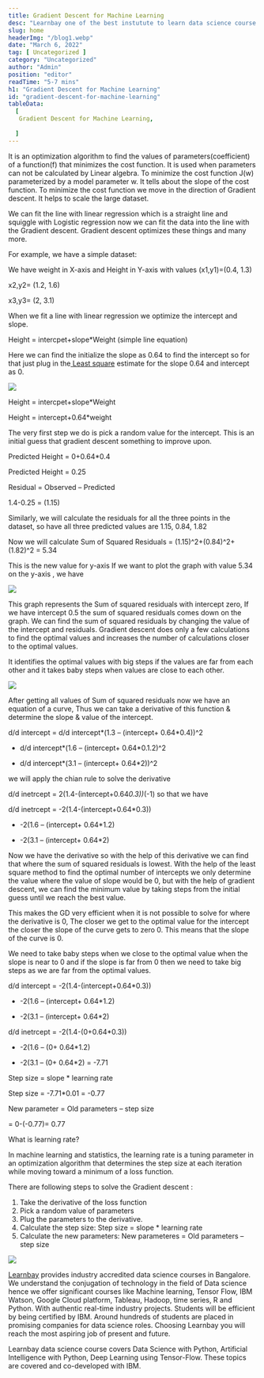 ```yaml
---
title: Gradient Descent for Machine Learning
desc: "Learnbay one of the best instutute to learn data science course in India, so Enroll Now And Get Your Dream Job!"
slug: home
headerImg: "/blog1.webp"
date: "March 6, 2022"
tag: [ Uncategorized ]
category: "Uncategorized"
author: "Admin"
position: "editor"
readTime: "5-7 mins"
h1: "Gradient Descent for Machine Learning"
id: "gradient-descent-for-machine-learning"
tableData:
  [
   Gradient Descent for Machine Learning,
   
  ]
---
```


It is an optimization algorithm to find the values of parameters(coefficient) of a function(f) that minimizes the cost function. It is used when parameters can not be calculated by Linear algebra. To minimize the cost function J(w) parameterized by a model parameter w. It tells about the slope of the cost function. To minimize the cost function we move in the direction of Gradient descent. It helps to scale the large dataset.

We can fit the line with linear regression which is a straight line and squiggle with Logistic regression now we can fit the data into the line with the Gradient descent. Gradient descent optimizes these things and many more.

For example, we have a simple dataset:

We have weight in X-axis and Height in Y-axis with values (x1,y1)=(0.4, 1.3)

x2,y2= (1.2, 1.6)

x3,y3= (2, 3.1)

When we fit a line with linear regression we optimize the intercept and slope.

Height = intercpet+slope*Weight (simple line equation)

Here we can find the initialize the slope as 0.64 to find the intercept so for that just plug in the[ Least square](https://www.investopedia.com/terms/l/least-squares-method.asp#:~:text=The%20least%2Dsquares%20method%20is%20a%20statistical%20procedure%20to%20find,the%20behavior%20of%20dependent%20variables.) estimate for the slope 0.64 and intercept as 0.


<img src="https://learnbay-wb.s3.ap-south-1.amazonaws.com/main-blog/blog/grad.jpg"   class="img"  /></img>


Height = intercpet+slope*Weight

Height = intercept+0.64*weight

The very first step we do is pick a random value for the intercept. This is an initial guess that gradient descent something to improve upon.

Predicted Height = 0+0.64*0.4

Predicted Height = 0.25

Residual = Observed – Predicted

1.4-0.25 = (1.15)

Similarly, we will calculate the residuals for all the three points in the dataset, so have all three predicted values are 1.15, 0.84, 1.82

Now we will calculate Sum of Squared  Residuals = (1.15)^2+(0.84)^2+(1.82)^2 = 5.34

This is the new value for y-axis If we want to plot the graph with value 5.34 on the y-axis , we have



<img src="https://learnbay-wb.s3.ap-south-1.amazonaws.com/main-blog/blog/grad1.png"   class="img"  /></img>



This graph represents the  Sum of squared residuals with intercept zero, If we have intercept 0.5 the sum of squared residuals comes down on the graph. We can find the sum of squared residuals by changing the value of the intercept and residuals. Gradient descent does only a few calculations to find the optimal values and increases the number of calculations closer to the optimal values.

It identifies the optimal values with big steps if the values are far from each other and it takes baby steps when values are close to each other.



<img src="https://learnbay-wb.s3.ap-south-1.amazonaws.com/main-blog/blog/grad2.png"   class="img"  /></img>



After getting all values of Sum of squared residuals now we have an equation of a curve, Thus we can take a derivative of this function & determine the slope & value of the intercept.

d/d intercept =  d/d intercept*(1.3 – (intercept+ 0.64*0.4))^2

+ d/d intercept*(1.6 – (intercept+ 0.64*0.1.2)^2

+ d/d intercept*(3.1 – (intercept+ 0.64*2))^2

we will apply the chian rule to solve the derivative

d/d inetrcept = 2(1.4-(intercept+0.64*0.3))*(-1) so that we have

d/d inetrcept = -2(1.4-(intercept+0.64*0.3))

+ -2(1.6 – (intercept+ 0.64*1.2)

+ -2(3.1 – (intercept+ 0.64*2)

Now we have the derivative so with the help of this derivative we can find that where the sum of squared residuals is lowest. With the help of the least square method to find the optimal number of intercepts we only determine the value where the value of slope would be 0, but with the help of gradient descent, we can find the minimum value by taking steps from the initial guess until we reach the best value.

This makes the GD very efficient when it is not possible to solve for where the derivative is 0, The closer we get to the optimal value for the intercept the closer the slope of the curve gets to zero 0. This means that the slope of the curve is 0.

We need to take baby steps when we close to the optimal value when the slope is near to 0 and if the slope is far from 0 then we need to take big steps as we are far from the optimal values.

d/d intercept = -2(1.4-(intercept+0.64*0.3))

+ -2(1.6 – (intercept+ 0.64*1.2)

+ -2(3.1 – (intercept+ 0.64*2)

d/d inetrcept = -2(1.4-(0+0.64*0.3))

+ -2(1.6 – (0+ 0.64*1.2)

+ -2(3.1 – (0+ 0.64*2) = -7.71

Step size = slope * learning rate

Step size = -7.71*0.01 = -0.77

New parameter =  Old parameters – step size

= 0-(-0.77)= 0.77

What is learning rate?

In machine learning and statistics, the learning rate is a tuning parameter in an optimization algorithm that determines the step size at each iteration while moving toward a minimum of a loss function.

There are following steps to solve the Gradient descent :



1. Take the derivative of the loss function
2.  Pick a random value of parameters
3. Plug the parameters to the derivative.
4.  Calculate the step size: Step size = slope * learning rate
5. Calculate the new parameters: New parameteres =  Old parameters – step size




<img src="https://learnbay-wb.s3.ap-south-1.amazonaws.com/main-blog/blog/grad3.png"   class="img"  /></img>



[Learnbay](https://www.learnbay.co/data-science-course/) provides industry accredited data science courses in Bangalore. We understand the conjugation of technology in the field of Data science hence we offer significant courses like Machine learning, Tensor Flow, IBM Watson, Google Cloud platform, Tableau, Hadoop, time series, R and Python. With authentic real-time industry projects. Students will be efficient by being certified by IBM. Around hundreds of students are placed in promising companies for data science roles. Choosing Learnbay you will reach the most aspiring job of present and future.

Learnbay data science course covers Data Science with Python, Artificial Intelligence with Python, Deep Learning using Tensor-Flow. These topics are covered and co-developed with IBM.
